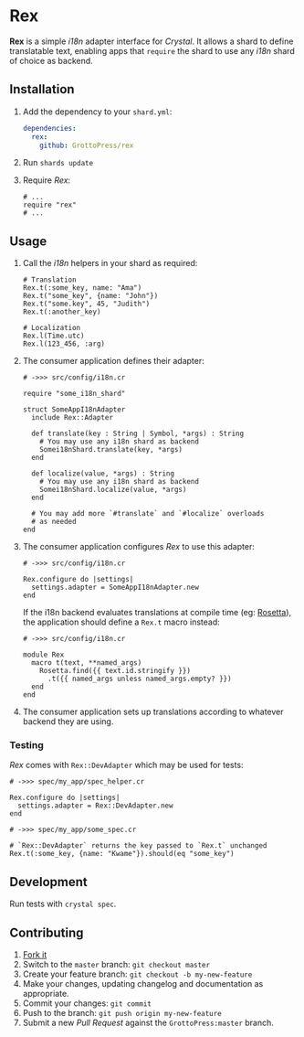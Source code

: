 # Rex

**Rex** is a simple *i18n* adapter interface for *Crystal*. It allows a shard to define translatable text, enabling apps that `require` the shard to use any *i18n* shard of choice as backend.

## Installation

1. Add the dependency to your `shard.yml`:

   ```yaml
   dependencies:
     rex:
       github: GrottoPress/rex
   ```

1. Run `shards update`

1. Require *Rex*:

   ```crystal
   # ...
   require "rex"
   # ...
   ```

## Usage

1. Call the *i18n* helpers in your shard as required:

   ```crystal
   # Translation
   Rex.t(:some_key, name: "Ama")
   Rex.t("some_key", {name: "John"})
   Rex.t("some.key", 45, "Judith")
   Rex.t(:another_key)

   # Localization
   Rex.l(Time.utc)
   Rex.l(123_456, :arg)
   ```

1. The consumer application defines their adapter:

   ```crystal
   # ->>> src/config/i18n.cr

   require "some_i18n_shard"

   struct SomeAppI18nAdapter
     include Rex::Adapter

     def translate(key : String | Symbol, *args) : String
       # You may use any i18n shard as backend
       Somei18nShard.translate(key, *args)
     end

     def localize(value, *args) : String
       # You may use any i18n shard as backend
       Somei18nShard.localize(value, *args)
     end

     # You may add more `#translate` and `#localize` overloads
     # as needed
   end
   ```

1. The consumer application configures *Rex* to use this adapter:

   ```crystal
   # ->>> src/config/i18n.cr

   Rex.configure do |settings|
     settings.adapter = SomeAppI18nAdapter.new
   end
   ```

   If the i18n backend evaluates translations at compile time (eg: [Rosetta](https://github.com/wout/rosetta)), the application should define a `Rex.t` macro instead:

   ```crystal
   # ->>> src/config/i18n.cr

   module Rex
     macro t(text, **named_args)
       Rosetta.find({{ text.id.stringify }})
         .t({{ named_args unless named_args.empty? }})
     end
   end
   ```

1. The consumer application sets up translations according to whatever backend they are using.

### Testing

*Rex* comes with `Rex::DevAdapter` which may be used for tests:

```crystal
# ->>> spec/my_app/spec_helper.cr

Rex.configure do |settings|
  settings.adapter = Rex::DevAdapter.new
end
```

```crystal
# ->>> spec/my_app/some_spec.cr

# `Rex::DevAdapter` returns the key passed to `Rex.t` unchanged
Rex.t(:some_key, {name: "Kwame"}).should(eq "some_key")
```

## Development

Run tests with `crystal spec`.

## Contributing

1. [Fork it](https://github.com/GrottoPress/rex/fork)
1. Switch to the `master` branch: `git checkout master`
1. Create your feature branch: `git checkout -b my-new-feature`
1. Make your changes, updating changelog and documentation as appropriate.
1. Commit your changes: `git commit`
1. Push to the branch: `git push origin my-new-feature`
1. Submit a new *Pull Request* against the `GrottoPress:master` branch.

